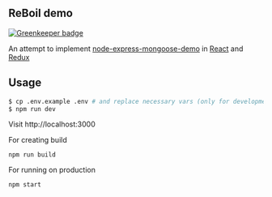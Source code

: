 
## ReBoil demo

[![Greenkeeper badge](https://badges.greenkeeper.io/madhums/reboil-demo.svg)](https://greenkeeper.io/)

An attempt to implement [node-express-mongoose-demo](https://github.com/madhums/node-express-mongoose-demo/) in [React](http://reactjs.com) and [Redux](http://github.com/reactjs/redux)

## Usage

```sh
$ cp .env.example .env # and replace necessary vars (only for development)
$ npm run dev
```

Visit http://localhost:3000

For creating build

```
npm run build
```

For running on production

```
npm start
```
